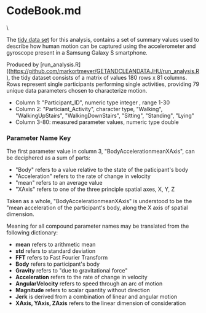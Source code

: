 # **CodeBook.md**
\



The [tidy data set](https://github.com/markortmeyer/GETANDCLEANDATAJHU/tidy_data.txt) for this analysis, contains a set of summary values used to describe how human motion can be captured using the accelerometer and gyroscope present in a Samsung Galaxy S smartphone.

Produced by [run_analysis.R]((https://github.com/markortmeyer/GETANDCLEANDATAJHU/run_analysis.R), the tidy dataset consists of a matrix of values 180 rows x 81 columns.  Rows represent single participants performing single activities, providing 79 unique data parameters chosen to characterize motion.

* Column 1:  "Participant_ID", numeric type integer , range 1-30
* Column 2:  "Particiant_Activity", character type, "Walking", "WalkingUpStairs", "WalkingDownStairs", "Sitting", "Standing", "Lying"
* Column 3-80:  measured parameter values, numeric type double

### **Parameter Name Key**

The first parameter value in column 3, "BodyAccelerationmeanXAxis", can be deciphered as a sum of parts:

* "Body" refers to a value relative to the state of the paticipant's body
* "Acceleration" refers to the rate of change in velocity
* "mean" refers to an average value
* "XAxis" refers to one of the three principle spatial axes, X, Y, Z

Taken as a whole, "BodyAccelerationmeanXAxis" is understood to be the "mean acceleration of the participant's body, along the X axis of spatial dimension.

Meaning for all compound parameter names may be translated from the following dictionary:

* **mean** refers to arithmetic mean
* **std** refers to standard deviation
* **FFT** refers to Fast Fourier Transform 
* **Body** refers to participant's body
* **Gravity** refers to "due to gravitational force"
* **Acceleration** refers to the rate of change in velocity 
* **AngularVelocity** refers to speed through an arc of motion
* **Magnitude** refers to scalar quantity without direction
* **Jerk** is derived from a combination of linear and angular motion
* **XAxis, YAxis, ZAxis** refers to the linear dimension of consideration

